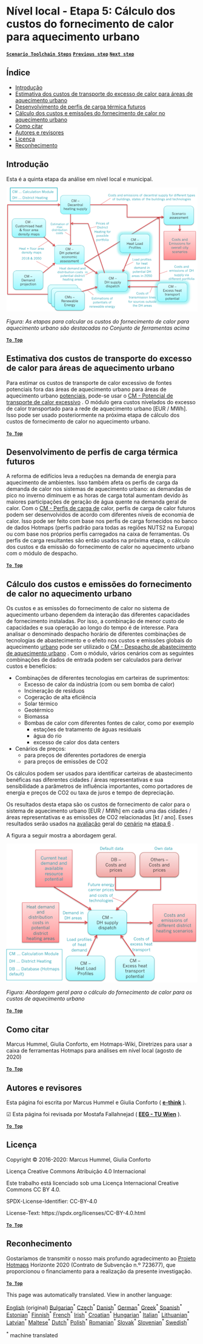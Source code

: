 <h1><a class="anchor" id="local-level---step-5--calculation-of-costs-of-heat-supply-to-district-heating" href="#local-level---step-5--calculation-of-costs-of-heat-supply-to-district-heating"><i class="fa fa-link"></i></a>Nível local - Etapa 5: Cálculo dos custos do fornecimento de calor para aquecimento urbano</h1><p> <a href="guide-local-and-municipal-levels#the-hotmaps-scenario-toolchain-different-steps"><strong><code>Scenario Toolchain Steps</code></strong></a> <a href="step-4-calculation-of-district-heating-distribution-costs"><strong><code>Previous step</code></strong></a> <a href="step-6-assessment-of-scenarios-for-entire-heat-demand-and-supply-for-the-selected-area"><strong><code>Next step</code></strong></a></p><h2><a class="anchor" id="table-of-contents" href="#table-of-contents"><i class="fa fa-link"></i></a> Índice</h2><ul><li> <a href="#introduction">Introdução</a></li><li> <a href="#estimation-of-costs-for-the-transport-of-excess-heat-to-district-heating-areas">Estimativa dos custos de transporte do excesso de calor para áreas de aquecimento urbano</a></li><li> <a href="#development-of-future-heat-load-profiles">Desenvolvimento de perfis de carga térmica futuros</a></li><li> <a href="#calculation-of-costs-and-emissions-of-heat-supply-in-district-heating">Cálculo dos custos e emissões do fornecimento de calor no aquecimento urbano</a></li><li> <a href="#how-to-cite">Como citar</a></li><li> <a href="#authors-and-reviewers">Autores e revisores</a></li><li> <a href="#license">Licença</a></li><li> <a href="#acknowledgement">Reconhecimento</a></li></ul><h2><a class="anchor" id="introduction" href="#introduction"><i class="fa fa-link"></i></a> Introdução</h2><p> Esta é a quinta etapa da análise em nível local e municipal.</p><img src="/en/Step-5-Calculation-of-costs-of-heat-supply-to-district-heating/Hotmaps_Local_Toolchain_Step_5final.png"/><p> <em>Figura: As etapas para calcular os custos do fornecimento de calor para aquecimento urbano são destacadas no Conjunto de ferramentas acima</em></p><p><ins> <code><strong><a href="#table-of-contents">To Top</a></strong></code></ins></p><h2><a class="anchor" id="estimation-of-costs-for-the-transport-of-excess-heat-to-district-heating-areas" href="#estimation-of-costs-for-the-transport-of-excess-heat-to-district-heating-areas"><i class="fa fa-link"></i></a> Estimativa dos custos de transporte do excesso de calor para áreas de aquecimento urbano</h2><p> Para estimar os custos de transporte de calor excessivo de fontes potenciais fora das áreas de aquecimento urbano para áreas de aquecimento urbano <a href="https://wiki.hotmaps.eu/en/CM-Excess-heat-transport-potential">potenciais,</a> pode-se usar o <a href="https://wiki.hotmaps.eu/en/CM-Excess-heat-transport-potential">CM - Potencial de transporte de calor excessivo</a> . O módulo gera custos nivelados do excesso de calor transportado para a rede de aquecimento urbano [EUR / MWh]. Isso pode ser usado posteriormente na próxima etapa de cálculo dos custos de fornecimento de calor no aquecimento urbano.</p><p><ins> <code><strong><a href="#table-of-contents">To Top</a></strong></code></ins></p><h2><a class="anchor" id="development-of-future-heat-load-profiles" href="#development-of-future-heat-load-profiles"><i class="fa fa-link"></i></a> Desenvolvimento de perfis de carga térmica futuros</h2><p> A reforma de edifícios leva a reduções na demanda de energia para aquecimento de ambientes. Isso também afeta os perfis de carga da demanda de calor nos sistemas de aquecimento urbano: as demandas de pico no inverno diminuem e as horas de carga total aumentam devido às maiores participações de geração de água quente na demanda geral de calor. Com o <a href="https://wiki.hotmaps.eu/en/CM-Heat-load-profiles">CM - Perfis de carga de</a> calor, perfis de carga de calor futuros podem ser desenvolvidos de acordo com diferentes níveis de economia de calor. Isso pode ser feito com base nos perfis de carga fornecidos no banco de dados Hotmaps (perfis padrão para todas as regiões NUTS2 na Europa) ou com base nos próprios perfis carregados na caixa de ferramentas. Os perfis de carga resultantes são então usados na próxima etapa, o cálculo dos custos e da emissão do fornecimento de calor no aquecimento urbano com o módulo de despacho.</p><p><ins> <code><strong><a href="#table-of-contents">To Top</a></strong></code></ins></p><h2><a class="anchor" id="calculation-of-costs-and-emissions-of-heat-supply-in-district-heating" href="#calculation-of-costs-and-emissions-of-heat-supply-in-district-heating"><i class="fa fa-link"></i></a> Cálculo dos custos e emissões do fornecimento de calor no aquecimento urbano</h2><p> Os custos e as emissões do fornecimento de calor no sistema de aquecimento urbano dependem da interação das diferentes capacidades de fornecimento instaladas. Por isso, a combinação de menor custo de capacidades e sua operação ao longo do tempo é de interesse. Para analisar o denominado despacho horário de diferentes combinações de tecnologias de abastecimento e o efeito nos custos e emissões globais do aquecimento <a href="https://wiki.hotmaps.eu/en/CM-District-heating-supply-dispatch">urbano</a> pode ser utilizado o <a href="https://wiki.hotmaps.eu/en/CM-District-heating-supply-dispatch">CM - Despacho de abastecimento de aquecimento urbano</a> . Com o módulo, vários cenários com as seguintes combinações de dados de entrada podem ser calculados para derivar custos e benefícios:</p><ul><li> Combinações de diferentes tecnologias em carteiras de suprimentos:<ul><li> Excesso de calor da indústria (com ou sem bomba de calor)</li><li> Incineração de resíduos</li><li> Cogeração de alta eficiência</li><li> Solar térmico</li><li> Geotérmico</li><li> Biomassa</li><li> Bombas de calor com diferentes fontes de calor, como por exemplo<ul><li> estações de tratamento de águas residuais</li><li> água do rio</li><li> excesso de calor dos data centers</li></ul></li></ul></li><li> Cenários de preços:<ul><li> para preços de diferentes portadores de energia</li><li> para preços de emissões de CO2</li></ul></li></ul><p> Os cálculos podem ser usados para identificar carteiras de abastecimento benéficas nas diferentes cidades / áreas representativas e sua sensibilidade a parâmetros de influência importantes, como portadores de energia e preços de CO2 ou taxa de juros e tempo de depreciação.</p><p> Os resultados desta etapa são os custos de fornecimento de calor para o sistema de aquecimento urbano [EUR / MWh] em cada uma das cidades / áreas representativas e as emissões de CO2 relacionadas [kt / ano]. Esses resultados serão usados na <a href="https://wiki.hotmaps.eu/en/CM-Scenario-assessment">avaliação</a> geral do <a href="https://wiki.hotmaps.eu/en/CM-Scenario-assessment">cenário</a> na <a href="https://wiki.hotmaps.eu/en/Step-6-Assessment-of-scenarios-for-entire-heat-demand-and-supply-for-the-selected-area">etapa 6</a> .</p><p> A figura a seguir mostra a abordagem geral.</p><img src="/en/Step-5-Calculation-of-costs-of-heat-supply-to-district-heating/Wiki-local-detailed-Step-5final.png"/><p> <em>Figura: Abordagem geral para o cálculo do fornecimento de calor para os custos de aquecimento urbano</em></p><p><ins> <code><strong><a href="#table-of-contents">To Top</a></strong></code></ins></p><h2><a class="anchor" id="how-to-cite" href="#how-to-cite"><i class="fa fa-link"></i></a> Como citar</h2><p> Marcus Hummel, Giulia Conforto, em Hotmaps-Wiki, Diretrizes para usar a caixa de ferramentas Hotmaps para análises em nível local (agosto de 2020)</p><p><ins> <code><strong><a href="#table-of-contents">To Top</a></strong></code></ins></p><h2><a class="anchor" id="authors-and-reviewers" href="#authors-and-reviewers"><i class="fa fa-link"></i></a> Autores e revisores</h2><p> Esta página foi escrita por Marcus Hummel e Giulia Conforto ( <strong><a href="https://e-think.ac.at">e-think</a></strong> ).</p><p> ☑ Esta página foi revisada por Mostafa Fallahnejad ( <strong><a href="https://eeg.tuwien.ac.at/">EEG - TU Wien</a></strong> ).</p><p> <a href="#table-of-contents"><strong><code>To Top</code></strong></a></p><h2><a class="anchor" id="license" href="#license"><i class="fa fa-link"></i></a> Licença</h2><p> Copyright © 2016-2020: Marcus Hummel, Giulia Conforto</p><p> Licença Creative Commons Atribuição 4.0 Internacional</p><p> Este trabalho está licenciado sob uma Licença Internacional Creative Commons CC BY 4.0.</p><p> SPDX-License-Identifier: CC-BY-4.0</p><p> License-Text: https://spdx.org/licenses/CC-BY-4.0.html</p><p> <a href="#table-of-contents"><strong><code>To Top</code></strong></a></p><h2><a class="anchor" id="acknowledgement" href="#acknowledgement"><i class="fa fa-link"></i></a> Reconhecimento</h2><p> Gostaríamos de transmitir o nosso mais profundo agradecimento ao <a href="https://www.hotmaps-project.eu">Projeto Hotmaps</a> Horizonte 2020 (Contrato de Subvenção n.º 723677), que proporcionou o financiamento para a realização da presente investigação.</p><p><ins> <code><strong><a href="#table-of-contents">To Top</a></strong></code></ins></p>
<!--- THIS IS A SUPER UNIQUE IDENTIFIER -->

This page was automatically translated. View in another language:

[English](../en/Step-5-Calculation-of-costs-of-heat-supply-to-district-heating) (original) [Bulgarian](../bg/Step-5-Calculation-of-costs-of-heat-supply-to-district-heating)<sup>\*</sup> [Czech](../cs/Step-5-Calculation-of-costs-of-heat-supply-to-district-heating)<sup>\*</sup> [Danish](../da/Step-5-Calculation-of-costs-of-heat-supply-to-district-heating)<sup>\*</sup> [German](../de/Step-5-Calculation-of-costs-of-heat-supply-to-district-heating)<sup>\*</sup> [Greek](../el/Step-5-Calculation-of-costs-of-heat-supply-to-district-heating)<sup>\*</sup> [Spanish](../es/Step-5-Calculation-of-costs-of-heat-supply-to-district-heating)<sup>\*</sup> [Estonian](../et/Step-5-Calculation-of-costs-of-heat-supply-to-district-heating)<sup>\*</sup> [Finnish](../fi/Step-5-Calculation-of-costs-of-heat-supply-to-district-heating)<sup>\*</sup> [French](../fr/Step-5-Calculation-of-costs-of-heat-supply-to-district-heating)<sup>\*</sup> [Irish](../ga/Step-5-Calculation-of-costs-of-heat-supply-to-district-heating)<sup>\*</sup> [Croatian](../hr/Step-5-Calculation-of-costs-of-heat-supply-to-district-heating)<sup>\*</sup> [Hungarian](../hu/Step-5-Calculation-of-costs-of-heat-supply-to-district-heating)<sup>\*</sup> [Italian](../it/Step-5-Calculation-of-costs-of-heat-supply-to-district-heating)<sup>\*</sup> [Lithuanian](../lt/Step-5-Calculation-of-costs-of-heat-supply-to-district-heating)<sup>\*</sup> [Latvian](../lv/Step-5-Calculation-of-costs-of-heat-supply-to-district-heating)<sup>\*</sup> [Maltese](../mt/Step-5-Calculation-of-costs-of-heat-supply-to-district-heating)<sup>\*</sup> [Dutch](../nl/Step-5-Calculation-of-costs-of-heat-supply-to-district-heating)<sup>\*</sup> [Polish](../pl/Step-5-Calculation-of-costs-of-heat-supply-to-district-heating)<sup>\*</sup>  [Romanian](../ro/Step-5-Calculation-of-costs-of-heat-supply-to-district-heating)<sup>\*</sup> [Slovak](../sk/Step-5-Calculation-of-costs-of-heat-supply-to-district-heating)<sup>\*</sup> [Slovenian](../sl/Step-5-Calculation-of-costs-of-heat-supply-to-district-heating)<sup>\*</sup> [Swedish](../sv/Step-5-Calculation-of-costs-of-heat-supply-to-district-heating)<sup>\*</sup> 

<sup>\*</sup> machine translated
